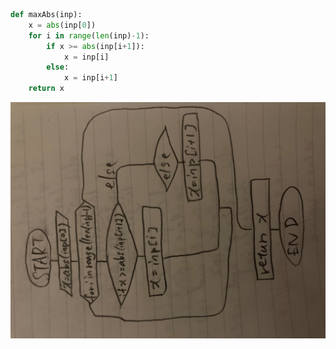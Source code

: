 ```.py
def maxAbs(inp):
    x = abs(inp[0])
    for i in range(len(inp)-1):
        if x >= abs(inp[i+1]):
            x = inp[i]
        else:
            x = inp[i+1]
    return x
```
 
 ![](MaxAbs_quiz_008_compsci.jpg)
